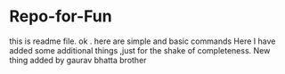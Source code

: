 # Repo-for-Fun
this is readme file.
ok .
here are simple and basic commands
Here I have added some additional things ,just for the shake of completeness.
New thing added by gaurav bhatta brother
